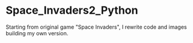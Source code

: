 # Space_Invaders2_Python
Starting from original game "Space Invaders", I rewrite code and images building my own version.
